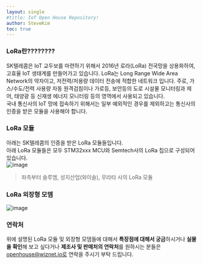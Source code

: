 ```yaml
---
layout: single
#title: IoT Open House Repository!
author: SteveKim
toc: true
---
```




### LoRa란????????

SK텔레콤은 IoT 교두보를 마련하기 위해서 2016년 로라(LoRa) 전국망을 상용화하여, 고효율 IoT 생태계를 만들어가고 있습니다. LoRa는 Long Range Wide Area Network의 약자이고, 저전력/저용량 데이터 전송에 적합한 네트워크 입니다. 주로, 가스/수도/전력 사용량 자동 원격검침이나 가로등, 보안등의 도로 시설물 모니터링과 제어, 태양광 등 신재생 에너지 모니터링 등의 영역에서 사용되고 있습니다.   
국내 통신사의 IoT 망에 접속하기 위해서는 일부 예외적인 경우를 제외하고는 통신사의 인증을 받은 모듈을 사용해야 합니다.   

### LoRa 모듈
아래는 SK텔레콤의 인증을 받은 LoRa 모듈들입니다.     
아래 LoRa 모듈들은 모두 STM32xxx MCU와 Semtech사의 LoRa 칩으로 구성되어 있습니다.    
![image](https://user-images.githubusercontent.com/2126804/156309673-639d8b6a-7376-4fa4-87e5-7974601d3d72.png)

> 좌측부터 솔루엠, 성지산업(와이솔), 무라타 사의 LoRa 모듈    

### LoRa 외장형 모뎀  
![image](https://user-images.githubusercontent.com/2126804/156309721-7aa68384-97f7-4636-8994-7be979bc6443.png)

### 연락처
위에 설명된 LoRa 모듈 및 외장형 모뎀들에 대해서 **특장점에 대해서 궁금**하시거나 **실물을 확인**해 보고 싶다거나 **제조사 및 판매처의 연락처**를 원하시는 분들은 openhouse@wiznet.io로 연락을 주시기 부탁 드립니다.    
